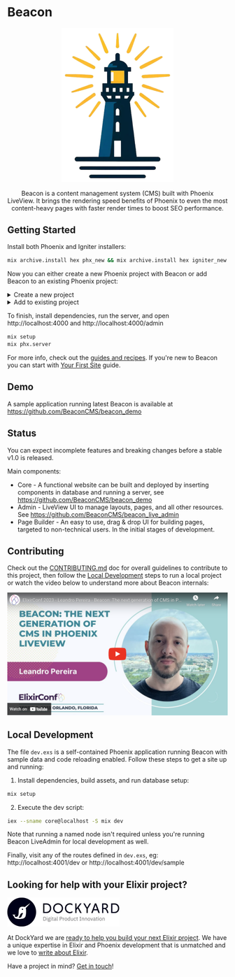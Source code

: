 # Beacon

<p align="center">
  <img src="https://raw.githubusercontent.com/BeaconCMS/beacon/main/assets/images/beacon.png" width="256" alt="Beacon logo">
</p>

<p align="center">
  Beacon is a content management system (CMS) built with Phoenix LiveView. It brings the rendering speed benefits of Phoenix to even the most content-heavy pages with faster render times to boost SEO performance.
</p>

## Getting Started

Install both Phoenix and Igniter installers:

```sh
mix archive.install hex phx_new && mix archive.install hex igniter_new
```

Now you can either create a new Phoenix project with Beacon or add Beacon to an existing Phoenix project:

<details>
<summary>Create a new project</summary>

- Using latest published [beacon](https://hex.pm/packages/beacon) and [beacon_live_admin](https://hex.pm/packages/beacon_live_admin) packages:

```sh
mix igniter.new my_app --install beacon,beacon_live_admin --with phx.new --beacon.site my_site
```

- Or using the unreleased projects from GitHub from the main branch:

```sh
mix igniter.new my_app \
--install beacon@github:BeaconCMS/beacon,beacon_live_admin@github:BeaconCMS/beacon_live_admin \
--with phx.new \
--beacon.site my_site
```

Replace `my_app` and `my_site` with the names you want to generate and follow the prompts.

</details>

<details>
<summary>Add to existing project</summary>

If you already have a Phoenix project with Phoenix LiveView then you can just add Beacon into that project.

First add the [Igniter](https://hex.pm/packages/igniter) dependency into your project:

```elixir
defp deps do
  [
    {:igniter, "~> 0.4"}
  ]
end
```

Run `mix deps.get` and now you'll be able to execute either one of the installers below:

- Using latest published [beacon](https://hex.pm/packages/beacon) and [beacon_live_admin](https://hex.pm/packages/beacon_live_admin) packages:

```sh
mix igniter.install beacon,beacon_live_admin --beacon.site my_site
```

- Or using the unreleased projects from GitHub from the main branch:

```sh
mix igniter.install \
beacon@github:BeaconCMS/beacon,beacon_live_admin@github:BeaconCMS/beacon_live_admin \
--beacon.site my_site
```

Replace `my_app` and `my_site` with the names you want to generate and follow the prompts.
</details>

To finish, install dependencies, run the server, and open http://localhost:4000 and http://localhost:4000/admin

```sh
mix setup
mix phx.server
```

For more info, check out the [guides and recipes](https://hexdocs.pm/beacon/installation.html). If you're new to Beacon you can start with [Your First Site](https://hexdocs.pm/beacon/your-first-site.html) guide.

## Demo

A sample application running latest Beacon is available at https://github.com/BeaconCMS/beacon_demo

## Status

You can expect incomplete features and breaking changes before a stable v1.0 is released.

Main components:
- Core - A functional website can be built and deployed by inserting components in database and running a server, see https://github.com/BeaconCMS/beacon_demo
- Admin - LiveView UI to manage layouts, pages, and all other resources. See https://github.com/BeaconCMS/beacon_live_admin
- Page Builder - An easy to use, drag & drop UI for building pages, targeted to non-technical users. In the initial stages of development.

## Contributing

Check out the [CONTRIBUTING.md](https://github.com/BeaconCMS/beacon/blob/main/CONTRIBUTING.md) doc for overall guidelines to contribute to this project,
then follow the [Local Development](https://github.com/BeaconCMS/beacon#local-development) steps to run a local project or watch the video below to understand more
about Beacon internals:

<a href="https://www.youtube.com/watch?v=5jk0fIJOFuc">
  <img src="https://raw.githubusercontent.com/BeaconCMS/beacon/main/assets/images/youtube_card.png" width="512" alt="YouTube card - ElixirConf 2023 - Leandro Pereira - Beacon: The next generation of CMS in Phoenix LiveView">
</a>

## Local Development

The file `dev.exs` is a self-contained Phoenix application running Beacon with sample data and code reloading enabled. Follow these steps to get a site up and running:

1. Install dependencies, build assets, and run database setup:

```sh
mix setup
```

2. Execute the dev script:

```sh
iex --sname core@localhost -S mix dev
```

Note that running a named node isn't required unless you're running Beacon LiveAdmin for local development as well.

Finally, visit any of the routes defined in `dev.exs`, eg: http://localhost:4001/dev or http://localhost:4001/dev/sample

## Looking for help with your Elixir project?

<img src="assets/images/dockyard.png" width="256" alt="DockYard logo">

At DockYard we are [ready to help you build your next Elixir project](https://dockyard.com/phoenix-consulting).
We have a unique expertise in Elixir and Phoenix development that is unmatched and we love to [write about Elixir](https://dockyard.com/blog/categories/elixir).

Have a project in mind? [Get in touch](https://dockyard.com/contact/hire-us)!
